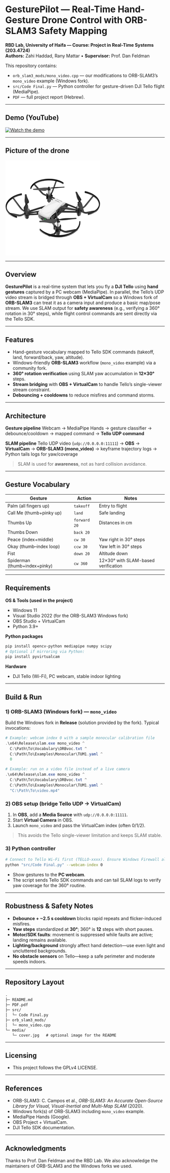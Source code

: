  # GesturePilot — Real-Time Hand-Gesture Drone Control with ORB-SLAM3 Safety Mapping

**RBD Lab, University of Haifa — Course: Project in Real-Time Systems (203.4724)**  
**Authors:** Zahi Haddad, Rany Mattar • **Supervisor:** Prof. Dan Feldman

This repository contains:
- `orb_slam3_mods/mono_video.cpp` — our modifications to ORB-SLAM3’s `mono_video` example (Windows fork).
- `src/Code Final.py` — Python controller for gesture-driven DJI Tello flight (MediaPipe).
- `PDF` — full project report (Hebrew).

---

## Demo (YouTube)

[![Watch the demo](https://img.youtube.com/vi/_WxSzOF9Lsw/hqdefault.jpg)](https://youtu.be/_WxSzOF9Lsw)


---

## Picture of the drone 

![Tello Drone Screenshot](media/telloDrone.png)


---

## Overview

**GesturePilot** is a real-time system that lets you fly a **DJI Tello** using **hand gestures** captured by a PC webcam (MediaPipe).
In parallel, the Tello’s UDP video stream is bridged through **OBS + VirtualCam** so a Windows fork of **ORB-SLAM3** can treat it as a camera input and produce a basic map/pose stream. We use SLAM output for **safety awareness** (e.g., verifying a 360° rotation in 30° steps), while flight control commands are sent directly via the Tello SDK.


---

## Features

* Hand-gesture vocabulary mapped to Tello SDK commands (takeoff, land, forward/back, yaw, altitude).
* Windows-friendly **ORB-SLAM3** workflow (`mono_video` example) via a community fork.
* **360° rotation verification** using SLAM yaw accumulation in **12×30°** steps.
* **Stream bridging** with **OBS + VirtualCam** to handle Tello’s single-viewer stream constraint.
* **Debouncing + cooldowns** to reduce misfires and command storms.

---

## Architecture

**Gesture pipeline**
Webcam → MediaPipe Hands → gesture classifier → debounce/cooldown → mapped command → **Tello UDP command**

**SLAM pipeline**
Tello UDP video (`udp://0.0.0.0:11111`) → **OBS** → **VirtualCam** → **ORB-SLAM3 (mono_video)** → keyframe trajectory logs → Python tails logs for yaw/coverage

> SLAM is used for **awareness**, not as hard collision avoidance.

---

## Gesture Vocabulary

| Gesture                       | Action       | Notes                               |
| ----------------------------- | ------------ | ----------------------------------- |
| Palm (all fingers up)         | `takeoff`    | Entry to flight                     |
| Call Me (thumb+pinky up)      | `land`       | Safe landing                        |
| Thumbs Up                     | `forward 20` | Distances in cm                     |
| Thumbs Down                   | `back 20`    |                                     |
| Peace (index+middle)          | `cw 30`      | Yaw right in 30° steps              |
| Okay (thumb–index loop)       | `ccw 30`     | Yaw left in 30° steps               |
| Fist                          | `down 20`    | Altitude down                       |
| Spiderman (thumb+index+pinky) | `cw 360`     | 12×30° with SLAM-based verification |

---

## Requirements

**OS & Tools (used in the project)**

* Windows 11
* Visual Studio 2022 (for the ORB-SLAM3 Windows fork)
* OBS Studio + VirtualCam
* Python 3.9+

**Python packages**

```bash
pip install opencv-python mediapipe numpy scipy
# Optional if mirroring via Python:
pip install pyvirtualcam
```

**Hardware**

* DJI Tello (Wi-Fi), PC webcam, stable indoor lighting

---

## Build & Run

### 1) ORB-SLAM3 (Windows fork) — `mono_video`

Build the Windows fork in **Release** (solution provided by the fork). Typical invocations:

```powershell
# Example: webcam index 0 with a sample monocular calibration file
.\x64\Release\slam.exe mono_video ^
  C:\Path\To\Vocabulary\ORBvoc.txt ^
  C:\Path\To\Examples\Monocular\TUM1.yaml ^
  0
```

<!-- CHANGE: Replace the three paths above with your actual local paths (ORBvoc.txt, calibration .yaml, and camera index). -->

```powershell
# Example: run on a video file instead of a live camera
.\x64\Release\slam.exe mono_video ^
  C:\Path\To\Vocabulary\ORBvoc.txt ^
  C:\Path\To\Examples\Monocular\TUM1.yaml ^
  "C:\Path\To\video.mp4"
```

<!-- CHANGE: Replace the paths above with your actual local paths. -->

### 2) OBS setup (bridge Tello UDP → VirtualCam)

1. In **OBS**, add a **Media Source** with `udp://0.0.0.0:11111`.
2. Start **Virtual Camera** in OBS.
3. Launch `mono_video` and pass the VirtualCam index (often 0/1/2).

> This avoids the Tello single-viewer limitation and keeps SLAM stable.

### 3) Python controller

```bash
# Connect to Tello Wi-Fi first (TELLO-xxxx). Ensure Windows Firewall allows Python (UDP).
python "src/Code Final.py" --webcam-index 0
```

<!-- CHANGE: Adjust the script path and --webcam-index if your layout/index differs. -->

* Show gestures to the **PC webcam**.
* The script sends Tello SDK commands and can tail SLAM logs to verify yaw coverage for the 360° routine.

---

## Robustness & Safety Notes

* **Debounce + ~2.5 s cooldown** blocks rapid repeats and flicker-induced misfires.
* **Yaw steps** standardized at **30°**; 360° is **12** steps with short pauses.
* **Motor/SDK faults**: movement is suppressed while faults are active; landing remains available.
* **Lighting/background** strongly affect hand detection—use even light and uncluttered backgrounds.
* **No obstacle sensors** on Tello—keep a safe perimeter and moderate speeds indoors.

---

## Repository Layout

```
.
├─ README.md
├─ PDF.pdf
├─ src/
│  └─ Code Final.py
├─ orb_slam3_mods/
│  └─ mono_video.cpp
└─ media/
   └─ cover.jpg   # optional image for the README
```

<!-- CHANGE: Add or remove the media/ folder and image file as you prefer; update the README image path accordingly. -->

---

## Licensing

* This project follows the GPLv4 LICENSE.

---

## References

* ORB-SLAM3: C. Campos et al., *ORB-SLAM3: An Accurate Open-Source Library for Visual, Visual-Inertial and Multi-Map SLAM* (2020).
* Windows fork(s) of ORB-SLAM3 including `mono_video` example.
* MediaPipe Hands (Google).
* OBS Project + VirtualCam.
* DJI Tello SDK documentation.

<!-- CHANGE: You may add exact repository/URL citations here (fork used, SDK docs, etc.). -->

---

## Acknowledgments

Thanks to Prof. Dan Feldman and the RBD Lab. We also acknowledge the maintainers of ORB-SLAM3 and the Windows forks we used.

```
```